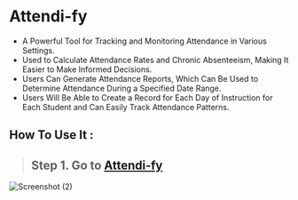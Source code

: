 # Attendi-fy

- A Powerful Tool for Tracking and Monitoring Attendance in Various Settings.
- Used to Calculate Attendance Rates and Chronic Absenteeism, Making It Easier to Make Informed Decisions.
- Users Can Generate Attendance Reports, Which Can Be Used to Determine Attendance During a Specified Date Range.
- Users Will Be Able to Create a Record for Each Day of Instruction for Each Student and Can Easily Track Attendance Patterns.

## How To Use It :

> ## Step 1. Go to [Attendi-fy](https://attendi-fy.epizy.com/index.html) 

![Screenshot (2)](https://user-images.githubusercontent.com/110400753/214080398-524478b6-40f5-4492-a9ec-0b2b01b37106.png)
